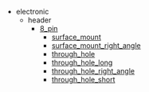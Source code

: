 * electronic
  * header
    * [8_pin](electronic/header/8_pin)
      * [surface_mount](electronic/header/8_pin/surface_mount)
      * [surface_mount_right_angle](electronic/header/8_pin/surface_mount/surface_mount_right_angle)
      * [through_hole](electronic/header/8_pin/surface_mount/surface_mount_right_angle/through_hole)
      * [through_hole_long](electronic/header/8_pin/surface_mount/surface_mount_right_angle/through_hole/through_hole_long)
      * [through_hole_right_angle](electronic/header/8_pin/surface_mount/surface_mount_right_angle/through_hole/through_hole_long/through_hole_right_angle)
      * [through_hole_short](electronic/header/8_pin/surface_mount/surface_mount_right_angle/through_hole/through_hole_long/through_hole_right_angle/through_hole_short)
